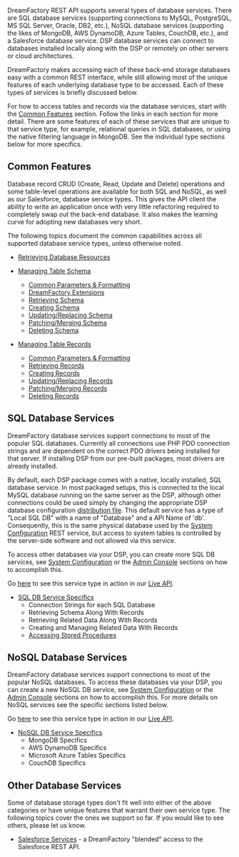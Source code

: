 DreamFactory REST API supports several types of database services. There are SQL database services (supporting connections to MySQL, PostgreSQL, MS SQL Server, Oracle, DB2, etc.), NoSQL database services (supporting the likes of MongoDB, AWS DynamoDB, Azure Tables, CouchDB, etc.), and a Salesforce database service. DSP database services can connect to databases installed locally along with the DSP or remotely on other servers or cloud architectures.

DreamFactory makes accessing each of these back-end storage databases easy with a common REST interface, while still allowing most of the unique features of each underlying database type to be accessed. Each of these types of services is briefly discussed below.

For how to access tables and records via the database services, start with the [Common Features](#common) section. Follow the links in each section for more detail. There are some features of each of these services that are unique to that service type, for example, relational queries in SQL databases, or using the native filtering language in MongoDB. See the individual type sections below for more specifics.

## <a name="common"></a>Common Features

Database record CRUD (Create, Read, Update and Delete) operations and some table-level operations are available for both SQL and NoSQL, as well as our Salesforce, database service types. This gives the API client the ability to write an application once with very little refactoring required to completely swap out the back-end database. It also makes the learning curve for adopting new databases very short.

The following topics document the common capabilities across all supported database service types, unless otherwise noted.

* [Retrieving Database Resources](Database-Resources)

* [Managing Table Schema](Database-Schema)
  * [Common Parameters & Formatting](Database-Schema#common-params)
  * [DreamFactory Extensions](Database-Schema#extensions)
  * [Retrieving Schema](Database-Retrieving-Schema)
  * [Creating Schema](Database-Creating-Schema)
  * [Updating/Replacing Schema](Database-Updating-Schema)
  * [Patching/Merging Schema](Database-Patching-Schema)
  * [Deleting Schema](Database-Deleting-Schema)

* [Managing Table Records](Database-Records)
  * [Common Parameters & Formatting](Database-Records#common-params)
  * [Retrieving Records](Database-Retrieving-Records)
  * [Creating Records](Database-Creating-Records)
  * [Updating/Replacing Records](Database-Updating-Records)
  * [Patching/Merging Records](Database-Patching-Records)
  * [Deleting Records](Database-Deleting-Records)


## <a name="sql"></a>SQL Database Services

DreamFactory database services support connections to most of the popular SQL databases. Currently all connections use PHP PDO connection strings and are dependent on the correct PDO drivers being installed for that server. If installing DSP from our pre-built packages, most drivers are already installed.

By default, each DSP package comes with a native, locally installed, SQL database service. In most packaged setups, this is connected to the local MySQL database running on the same server as the DSP, although other connections could be used simply by changing the appropriate DSP database configuration [distribution file](https://github.com/dreamfactorysoftware/dsp-core/blob/master/config/database.config.php-dist). This default service has a type of "Local SQL DB" with a name of "Database" and a API Name of 'db'. Consequently, this is the same physical database used by the [System Configuration](System-Configuration) REST service, but access to system tables is controlled by the server-side software and not allowed via this service.

To access other databases via your DSP, you can create more SQL DB services, see [System Configuration](System-Configuration) or the [Admin Console](Services) sections on how to accomplish this.

Go [here](https://dsp-sandman1.cloud.dreamfactory.com/swagger/#!/db) to see this service type in action in our [Live API](Admin-Console-api-sdk).

* [SQL DB Service Specifics](SQL-Database-Services)
  * Connection Strings for each SQL Database
  * Retrieving Schema Along With Records
  * Retrieving Related Data Along With Records
  * Creating and Managing Related Data With Records
  * [Accessing Stored Procedures](SQL-Stored-Procedures)


## <a name="nosql"></a>NoSQL Database Services

DreamFactory database services support connections to most of the popular NoSQL databases. To access these databases via your DSP, you can create a new NoSQL DB service, see [System Configuration](System-Configuration) or the [Admin Console](Services) sections on how to accomplish this. For more details on NoSQL services see the specific sections listed below.

Go [here](https://dsp-sandman1.cloud.dreamfactory.com/swagger/#!/mongodb) to see this service type in action in our [Live API](Admin-Console-api-sdk).

* [NoSQL DB Service Specifics](NoSQL-Database-Services)
  * MongoDB Specifics
  * AWS DynamoDB Specifics
  * Microsoft Azure Tables Specifics
  * CouchDB Specifics


## <a name="others"></a>Other Database Services

Some of database storage types don't fit well into either of the above categories or have unique features that warrant their own service type. The following topics cover the ones we support so far. If you would like to see others, please let us know.

* [Salesforce Services](Salesforce-Services) - a DreamFactory "blended" access to the Salesforce REST API.
